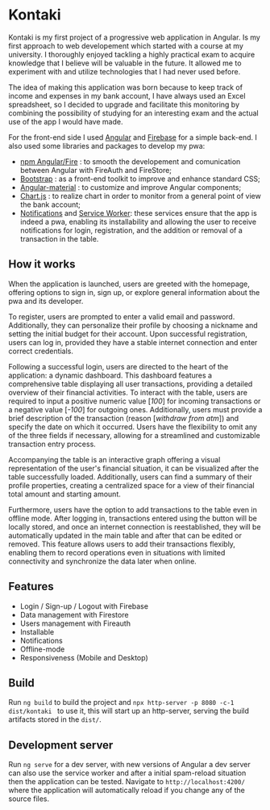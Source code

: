 # Kontaki

Kontaki is my first project of a progressive web application in Angular. Is my first approach to web developement which started with a course at my university. I thoroughly enjoyed tackling a highly practical exam to acquire knowledge that I believe will be valuable in the future. It allowed me to experiment with and utilize technologies that I had never used before.

The idea of making this application was born because to keep track of income and expenses in my bank account, I have always used an Excel spreadsheet, so I decided to upgrade and facilitate this monitoring by combining the possibility of studying for an interesting exam and the actual use of the app I would have made.

For the front-end side I used [Angular](https://angular.io/docs) and [Firebase](https://firebase.google.com/) for a simple back-end. I also used some libraries and packages to develop my pwa:
- [npm Angular/Fire](https://www.npmjs.com/package/@angular/fire) : to smooth the developement and comunication between Angular with FireAuth and FireStore;
- [Bootstrap](https://getbootstrap.com/) : as a front-end toolkit to improve and enhance standard CSS;
- [Angular-material](https://material.angular.io/) : to customize and improve Angular components;
- [Chart.js](https://www.chartjs.org/) : to realize chart in order to monitor from a general point of view the bank account;
- [Notifications](https://developer.mozilla.org/en-US/docs/Web/API/Notification) and [Service Worker](https://angular.io/guide/service-worker-getting-started): these services ensure that the app is indeed a pwa, enabling its installability and allowing the user to receive notifications for login, registration, and the addition or removal of a transaction in the table.

## How it works
When the application is launched, users are greeted with the homepage, offering options to sign in, sign up, or explore general information about the pwa and its developer.

To register, users are prompted to enter a valid email and password. Additionally, they can personalize their profile by choosing a nickname and setting the initial budget for their account. Upon successful registration, users can log in, provided they have a stable internet connection and enter correct credentials.

Following a successful login, users are directed to the heart of the application: a dynamic dashboard. This dashboard features a comprehensive table displaying all user transactions, providing a detailed overview of their financial activities.
To interact with the table, users are required to input a positive numeric value [_100_] for incoming transactions or a negative value [_-100_] for outgoing ones. Additionally, users must provide a brief description of the transaction (reason [_withdraw from atm_]) and specify the date on which it occurred. Users have the flexibility to omit any of the three fields if necessary, allowing for a streamlined and customizable transaction entry process.

Accompanying the table is an interactive graph offering a visual representation of the user's financial situation, it can be visualized after the table successfully loaded. Additionally, users can find a summary of their profile properties, creating a centralized space for a view of their financial total amount and starting amount.

Furthermore, users have the option to add transactions to the table even in offline mode. After logging in, transactions entered using the button will be locally stored, and once an internet connection is reestablished, they will be automatically updated in the main table and after that can be edited or removed. This feature allows users to add their transactions flexibly, enabling them to record operations even in situations with limited connectivity and synchronize the data later when online.

## Features
- Login / Sign-up / Logout with Firebase
- Data management with Firestore
- Users management with Fireauth
- Installable
- Notifications
- Offline-mode
- Responsiveness (Mobile and Desktop)

## Build

Run `ng build` to build the project and `npx http-server -p 8080 -c-1 dist/kontaki ` to use it, this will start up an http-server, serving the build artifacts stored in the `dist/`.

## Development server

Run `ng serve` for a dev server, with new versions of Angular a dev server can also use the service worker and after a initial spam-reload situation then the application can be tested. Navigate to `http://localhost:4200/` where the application will automatically reload if you change any of the source files.
